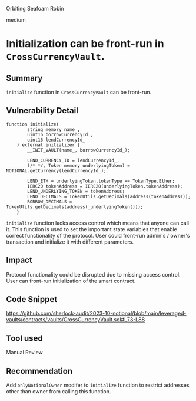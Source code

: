 Orbiting Seafoam Robin

medium

# Initialization can be front-run in `CrossCurrencyVault`.

## Summary

`initialize` function in `CrossCurrencyVault` can be front-run.
 
## Vulnerability Detail

```solidity
function initialize(
        string memory name_,
        uint16 borrowCurrencyId_,
        uint16 lendCurrencyId_
    ) external initializer {
        __INIT_VAULT(name_, borrowCurrencyId_);

        LEND_CURRENCY_ID = lendCurrencyId_;
        (/* */, Token memory underlyingToken) = NOTIONAL.getCurrency(lendCurrencyId_);

        LEND_ETH = underlyingToken.tokenType == TokenType.Ether;
        IERC20 tokenAddress = IERC20(underlyingToken.tokenAddress);
        LEND_UNDERLYING_TOKEN = tokenAddress;
        LEND_DECIMALS = TokenUtils.getDecimals(address(tokenAddress));
        BORROW_DECIMALS = TokenUtils.getDecimals(address(_underlyingToken()));
    }
```
`initialize` function lacks access control which means that anyone can call it. This function is used to set the important state variables that enable correct functionality of the protocol. User could front-run admin's / owner's transaction and initialize it with different parameters.

## Impact

Protocol functionality could be disrupted due to missing access control. User can front-run initialization of the smart contract.

## Code Snippet

https://github.com/sherlock-audit/2023-10-notional/blob/main/leveraged-vaults/contracts/vaults/CrossCurrencyVault.sol#L73-L88

## Tool used

Manual Review

## Recommendation

Add `onlyNotionalOwner` modifer to `initialize` function to restrict addresses other than owner from calling this function.
